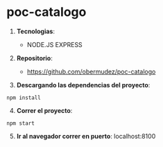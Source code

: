 # poc-catalogo

1. __Tecnologias__: 
     * NODE.JS EXPRESS


2. __Repositorio__: 
     * https://github.com/obermudez/poc-catalogo

3.  __Descargando las dependencias del proyecto__:  
~~~~
npm install
~~~~


4.  __Correr el proyecto__:  
~~~~
npm start
~~~~

5. __Ir al navegador correr en puerto__: localhost:8100

